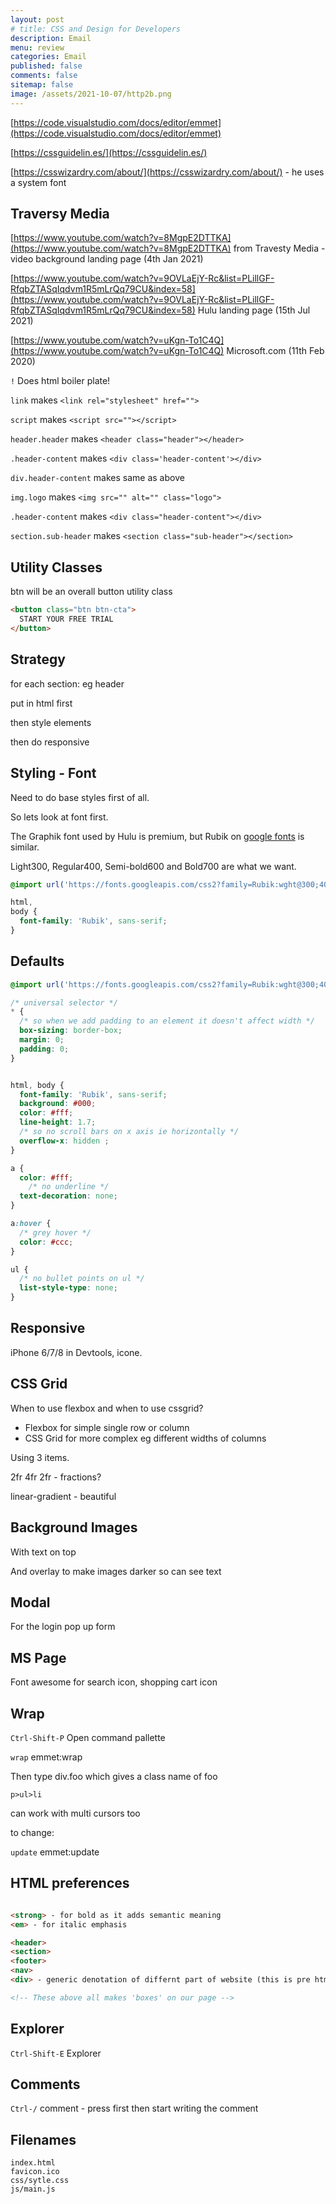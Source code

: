 ```yaml
---
layout: post
# title: CSS and Design for Developers 
description: Email
menu: review
categories: Email 
published: false 
comments: false     
sitemap: false
image: /assets/2021-10-07/http2b.png
---
```


<!-- ## Introduction. -->

<!-- [![alt text](/assets/2021-08-04/local.jpg "local")](/assets/2021-08-04/local.jpg) -->
<!-- [![alt text](/assets/2021-10-07/http2b.png "http2"){:width="200px"}](/assets/2021-10-07/http2b.png) -->

[https://code.visualstudio.com/docs/editor/emmet](https://code.visualstudio.com/docs/editor/emmet)


[https://cssguidelin.es/](https://cssguidelin.es/)

[https://csswizardry.com/about/](https://csswizardry.com/about/) - he uses a system font



## Traversy Media

[https://www.youtube.com/watch?v=8MgpE2DTTKA](https://www.youtube.com/watch?v=8MgpE2DTTKA) from Travesty Media - video background landing page (4th Jan 2021)

[https://www.youtube.com/watch?v=9OVLaEjY-Rc&list=PLillGF-RfqbZTASqIqdvm1R5mLrQq79CU&index=58](https://www.youtube.com/watch?v=9OVLaEjY-Rc&list=PLillGF-RfqbZTASqIqdvm1R5mLrQq79CU&index=58) Hulu landing page (15th Jul 2021)

[https://www.youtube.com/watch?v=uKgn-To1C4Q](https://www.youtube.com/watch?v=uKgn-To1C4Q) Microsoft.com (11th Feb 2020)
 

`!` Does html boiler plate! 

`link` makes `<link rel="stylesheet" href="">`

`script` makes `<script src=""></script>`

`header.header` makes `<header class="header"></header>`

`.header-content` makes `<div class='header-content'></div>`

`div.header-content` makes same as above


`img.logo` makes `<img src="" alt="" class="logo">`

`.header-content` makes `<div class="header-content"></div>`

`section.sub-header` makes `<section class="sub-header"></section>`

## Utility Classes

btn will be an overall button utility class
```html
<button class="btn btn-cta">
  START YOUR FREE TRIAL
</button>
```

## Strategy

for each section: eg header
 
put in html first

then style elements

then do responsive 

## Styling - Font 

Need to do base styles first of all.

So lets look at font first.

The Graphik font used by Hulu is premium, but Rubik on [google fonts](https://fonts.google.com/) is similar.

Light300, Regular400, Semi-bold600 and Bold700 are what we want.

```css
@import url('https://fonts.googleapis.com/css2?family=Rubik:wght@300;400;600;700&display=swap');

html,
body {
  font-family: 'Rubik', sans-serif;
}
```

## Defaults

```css
@import url('https://fonts.googleapis.com/css2?family=Rubik:wght@300;400;600;700&display=swap');

/* universal selector */
* {
  /* so when we add padding to an element it doesn't affect width */
  box-sizing: border-box;
  margin: 0;
  padding: 0;
}


html, body {
  font-family: 'Rubik', sans-serif;
  background: #000;
  color: #fff;
  line-height: 1.7;
  /* so no scroll bars on x axis ie horizontally */
  overflow-x: hidden ;
}

a {
  color: #fff;
  	/* no underline */
  text-decoration: none;
}

a:hover {
  /* grey hover */
  color: #ccc;
}

ul {
  /* no bullet points on ul */
  list-style-type: none;
}

```

## Responsive

iPhone 6/7/8  in Devtools, icone.

## CSS Grid

When to use flexbox and when to use cssgrid?

- Flexbox for simple single row or column
- CSS Grid for more complex eg different widths of columns


Using 3 items.

2fr 4fr 2fr - fractions?

linear-gradient - beautiful

## Background Images

With text on top

And overlay to make images darker so can see text


## Modal

For the login pop up form




## MS Page

Font awesome for search icon, shopping cart icon




## Wrap

`Ctrl-Shift-P` Open command pallette

`wrap` emmet:wrap

Then type div.foo which gives a class name of foo

`p>ul>li`

can work with multi cursors too

to change:

`update` emmet:update

## HTML preferences

```html

<strong> - for bold as it adds semantic meaning
<em> - for italic emphasis

<header>
<section>
<footer>
<nav>
<div> - generic denotation of differnt part of website (this is pre html5)

<!-- These above all makes 'boxes' on our page -->

```

## Explorer

`Ctrl-Shift-E` Explorer

## Comments

`Ctrl-/` comment - press first then start writing the comment

## Filenames

```
index.html
favicon.ico
css/sytle.css
js/main.js
```



